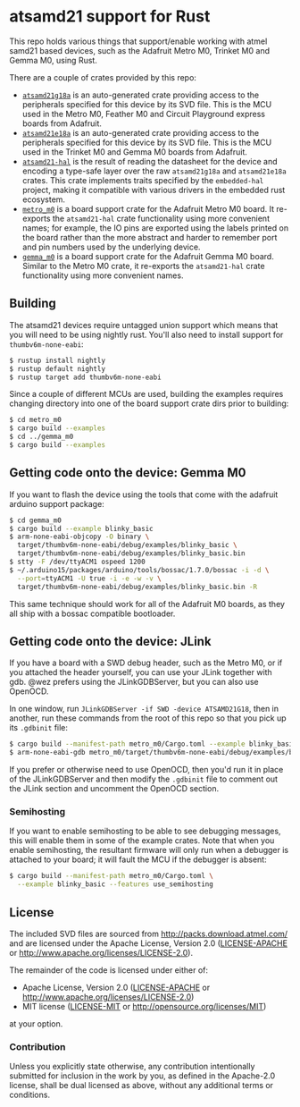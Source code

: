 # atsamd21 support for Rust

This repo holds various things that support/enable working with atmel samd21 based
devices, such as the Adafruit Metro M0, Trinket M0 and Gemma M0, using Rust.

There are a couple of crates provided by this repo:

* [`atsamd21g18a`](https://docs.rs/atsamd21g18a/latest/atsamd21g18a/) is an
  auto-generated crate providing access to the peripherals
  specified for this device by its SVD file.  This is the MCU used in the Metro M0,
  Feather M0 and Circuit Playground express boards from Adafruit.
* [`atsamd21e18a`](https://docs.rs/atsamd21e18a/latest/atsamd21e18a/) is an
  auto-generated crate providing access to the peripherals
  specified for this device by its SVD file.  This is the MCU used in the Trinket M0
  and Gemma M0 boards from Adafruit.
* [`atsamd21-hal`](https://docs.rs/atsamd21-hal/latest/atsamd21_hal/) is the result
  of reading the datasheet for the device and encoding
  a type-safe layer over the raw `atsamd21g18a` and `atsamd21e18a` crates.  This crate
  implements traits specified by the `embedded-hal` project, making it compatible with
  various drivers in the embedded rust ecosystem.
* [`metro_m0`](https://docs.rs/metro_m0/latest/metro_m0/) is a board support crate
  for the Adafruit Metro M0 board.  It re-exports the `atsamd21-hal` crate functionality
  using more convenient names; for example, the IO pins are exported using the labels
  printed on the board rather than the more abstract and harder to remember port and
  pin numbers used by the underlying device.
* [`gemma_m0`](https://docs.rs/gemma_m0/latest/gemma_m0/) is a board support crate
  for the Adafruit Gemma M0 board.  Similar to the Metro M0 crate, it re-exports the
  `atsamd21-hal` crate functionality using more convenient names.

## Building

The atsamd21 devices require untagged union support which means that you will
need to be using nightly rust.  You'll also need to install support for
`thumbv6m-none-eabi`:

```bash
$ rustup install nightly
$ rustup default nightly
$ rustup target add thumbv6m-none-eabi
```

Since a couple of different MCUs are used, building the examples requires changing
directory into one of the board support crate dirs prior to building:

```bash
$ cd metro_m0
$ cargo build --examples
$ cd ../gemma_m0
$ cargo build --examples
```

## Getting code onto the device: Gemma M0

If you want to flash the device using the tools that come with the adafruit
arduino support package:

```bash
$ cd gemma_m0
$ cargo build --example blinky_basic
$ arm-none-eabi-objcopy -O binary \
  target/thumbv6m-none-eabi/debug/examples/blinky_basic \
  target/thumbv6m-none-eabi/debug/examples/blinky_basic.bin
$ stty -F /dev/ttyACM1 ospeed 1200
$ ~/.arduino15/packages/arduino/tools/bossac/1.7.0/bossac -i -d \
  --port=ttyACM1 -U true -i -e -w -v \
  target/thumbv6m-none-eabi/debug/examples/blinky_basic.bin -R
```

This same technique should work for all of the Adafruit M0 boards, as they
all ship with a bossac compatible bootloader.

## Getting code onto the device: JLink

If you have a board with a SWD debug header, such as the Metro M0, or if you attached
the header yourself, you can use your JLink together with gdb.  @wez prefers using
the JLinkGDBServer, but you can also use OpenOCD.

In one window, run `JLinkGDBServer -if SWD -device ATSAMD21G18`, then in another,
run these commands from the root of this repo so that you pick up its `.gdbinit`
file:

```bash
$ cargo build --manifest-path metro_m0/Cargo.toml --example blinky_basic
$ arm-none-eabi-gdb metro_m0/target/thumbv6m-none-eabi/debug/examples/blinky_basic
```

If you prefer or otherwise need to use OpenOCD, then you'd run it in place of
the JLinkGDBServer and then modify the `.gdbinit` file to comment out the JLink
section and uncomment the OpenOCD section.

### Semihosting

If you want to enable semihosting to be able to see debugging messages, this will
enable them in some of the example crates.  Note that when you enable semihosting,
the resultant firmware will only run when a debugger is attached to your board; it
will fault the MCU if the debugger is absent:

```bash
$ cargo build --manifest-path metro_m0/Cargo.toml \
  --example blinky_basic --features use_semihosting
```


## License

The included SVD files are sourced from http://packs.download.atmel.com/ and
are licensed under the Apache License, Version 2.0 ([LICENSE-APACHE](LICENSE-APACHE) or
http://www.apache.org/licenses/LICENSE-2.0).

The remainder of the code is licensed under either of:

- Apache License, Version 2.0 ([LICENSE-APACHE](LICENSE-APACHE) or
  http://www.apache.org/licenses/LICENSE-2.0)
- MIT license ([LICENSE-MIT](LICENSE-MIT) or http://opensource.org/licenses/MIT)

at your option.

### Contribution

Unless you explicitly state otherwise, any contribution intentionally submitted for inclusion in the
work by you, as defined in the Apache-2.0 license, shall be dual licensed as above, without any
additional terms or conditions.
